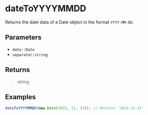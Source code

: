 # dateToYYYYMMDD <Badge type="tip" text="JavaScript" />

Returns the date data of a Date object in the format `YYYY-MM-DD`.

## Parameters

- `date::Date`
- `separator:string`

## Returns

> string

## Examples

```javascript
dateToYYYYMMDD(new Date(2023, 11, 31)); // Returns '2023-12-31'
```
